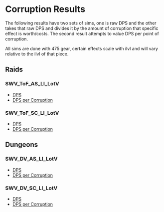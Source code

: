 # Corruption Results
The following results have two sets of sims, one is raw DPS and the other takes
that raw DPS and divides it by the amount of corruption that specific effect is
worth/costs. The second result attempts to value DPS per point of corruption.

All sims are done with 475 gear, certain effects scale with ilvl and will vary
relative to the ilvl of that piece.

## Raids

### SWV_ToF_AS_LI_LotV
- [DPS](Results_AS.md)
- [DPS per Corruption](Corruption_Value_Results_AS.md)

### SWV_ToF_SC_LI_LotV
- [DPS](Results_SC.md)
- [DPS per Corruption](Corruption_Value_Results_SC.md)

## Dungeons

### SWV_DV_AS_LI_LotV
- [DPS](Results_Dungeons_AS.md)
- [DPS per Corruption](Corruption_Value_Results_Dungeons_AS.md)

### SWV_DV_SC_LI_LotV
- [DPS](Results_Dungeons_SC.md)
- [DPS per Corruption](Corruption_Value_Results_Dungeons_SC.md)
